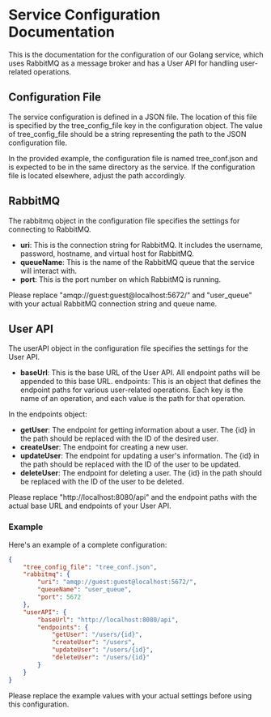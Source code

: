 # Service Configuration Documentation

This is the documentation for the configuration of our Golang service, which uses RabbitMQ as a message broker and has a User API for handling user-related operations.

## Configuration File

The service configuration is defined in a JSON file. The location of this file is specified by the tree_config_file key in the configuration object. The value of tree_config_file should be a string representing the path to the JSON configuration file.

In the provided example, the configuration file is named tree_conf.json and is expected to be in the same directory as the service. If the configuration file is located elsewhere, adjust the path accordingly.

## RabbitMQ

The rabbitmq object in the configuration file specifies the settings for connecting to RabbitMQ.

- **uri**: This is the connection string for RabbitMQ. It includes the username, password, hostname, and virtual host for RabbitMQ.
- **queueName**: This is the name of the RabbitMQ queue that the service will interact with.
- **port**: This is the port number on which RabbitMQ is running.

Please replace "amqp://guest:guest@localhost:5672/" and "user_queue" with your actual RabbitMQ connection string and queue name.

## User API
The userAPI object in the configuration file specifies the settings for the User API.

- **baseUrl**: This is the base URL of the User API. All endpoint paths will be appended to this base URL.
endpoints: This is an object that defines the endpoint paths for various user-related operations. Each key is the name of an operation, and each value is the path for that operation.

In the endpoints object:

- **getUser**: The endpoint for getting information about a user. The {id} in the path should be replaced with the ID of the desired user.
- **createUser**: The endpoint for creating a new user.
- **updateUser**: The endpoint for updating a user's information. The {id} in the path should be replaced with the ID of the user to be updated.
- **deleteUser**: The endpoint for deleting a user. The {id} in the path should be replaced with the ID of the user to be deleted.

Please replace "http://localhost:8080/api" and the endpoint paths with the actual base URL and endpoints of your User API.

### Example

Here's an example of a complete configuration:

```json
{
    "tree_config_file": "tree_conf.json",
    "rabbitmq": {
        "uri": "amqp://guest:guest@localhost:5672/",
        "queueName": "user_queue",
        "port": 5672
    },
    "userAPI": {
        "baseUrl": "http://localhost:8080/api",
        "endpoints": {
            "getUser": "/users/{id}",
            "createUser": "/users",
            "updateUser": "/users/{id}",
            "deleteUser": "/users/{id}"
        }
    }
}
```

Please replace the example values with your actual settings before using this configuration.
